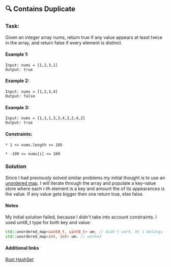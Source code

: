 ## :mag: Contains Duplicate

### Task:

Given an integer array nums, return true if any value appears at least twice in the array, and return false if every element is distinct.

#### Example 1:

```
Input: nums = [1,2,3,1]
Output: true
```

#### Example 2:

```
Input: nums = [1,2,3,4]
Output: false
```

#### Example 3:

```
Input: nums = [1,1,1,3,3,4,3,2,4,2]
Output: true
```

#### Constraints:

```
* 1 <= nums.length <= 105
```

```
* -109 <= nums[i] <= 109
```

### Solution

Since I had previously solved similar problems my initial thought is to use an [unordered map](https://www.geeksforgeeks.org/unordered_map-in-cpp-stl/). I will iterate through the array and populate a key-value store where each i-th element is a key and amount the of its appearances is the value. If any value gets bigger then one return true, else false.

#### Notes

My initial solution failed, because I didn't take into account constraints. I used uint8_t type for both key and value:

```c++
std::unordered_map<uint8_t, uint8_t> um; // didn't work, bc i belongs to {-9e10, 9e10}
std::unordered_map<int, int> um; // worked
```

#### Additional links

[Rust HashSet](https://doc.rust-lang.org/std/collections/struct.HashSet.html)
